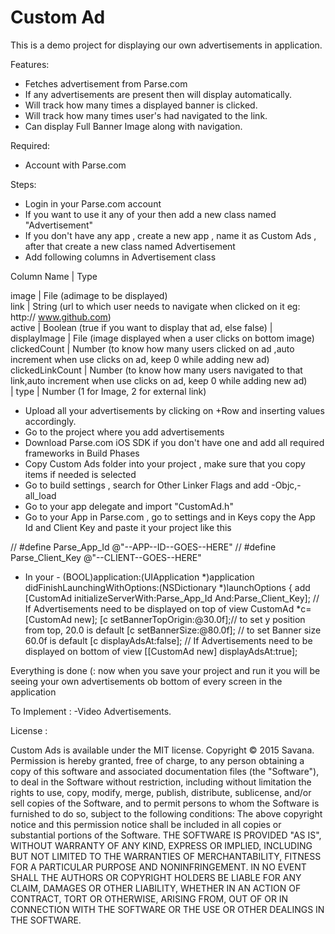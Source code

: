 Custom Ad
=========

This is a demo project for displaying our own advertisements in application.

Features:
- Fetches advertisement from Parse.com
- If any advertisements are present then will display automatically.
- Will track how many times a displayed banner is clicked.
- Will track how many times user's had navigated to the link.
- Can display Full Banner Image along with navigation.


Required:
- Account with Parse.com


Steps:
- Login in your Parse.com account
- If you want to use it any of your then add a new class named "Advertisement"
- If you don't have any app , create a new app , name it as Custom Ads , after that create a new class named Advertisement
- Add following columns in Advertisement class 


Column Name 	  |			Type																				


 image    		  |         File (adimage to be displayed)																								
link              |         String (url to which user needs to navigate when clicked on it eg: http://                  www.github.com)									
 active 		  |         Boolean (true if you want to display that ad, else false)																	|
displayImage	  |         File (image displayed when a user clicks on bottom image)															
clickedCount      |         Number (to know how many users clicked on ad ,auto increment when use clicks on ad, keep 0 while adding new ad)				
clickedLinkCount  |         Number (to know how many users navigated to that link,auto increment when use clicks on ad, keep 0 while adding new ad)		
|	type              |         Number  (1 for Image, 2 for external link)																					

- Upload all your advertisements by clicking on +Row and inserting values accordingly.
- Go to the project  where you add advertisements 
- Download Parse.com iOS SDK if you don't have one and add all required frameworks in Build Phases
- Copy Custom Ads folder into your project , make sure that you copy items if needed is selected
- Go to build settings , search for Other Linker Flags and add -Objc,-all_load
- Go to your app delegate and import "CustomAd.h" 
- Go to your App in Parse.com , go to settings and in Keys copy the App Id and Client Key and paste it your project like this

// #define Parse_App_Id @"--APP--ID--GOES--HERE"
// #define Parse_Client_Key @"--CLIENT--GOES--HERE"
- In your - (BOOL)application:(UIApplication *)application didFinishLaunchingWithOptions:(NSDictionary *)launchOptions {
add     [CustomAd initializeServerWith:Parse_App_Id And:Parse_Client_Key];
// If Advertisements need to be displayed on top of view
    CustomAd *c=[CustomAd new];
    [c setBannerTopOrigin:@30.0f];// to set y position from top, 20.0 is default
    [c setBannerSize:@80.0f];    // to set Banner size 60.0f is default
    [c displayAdsAt:false];
// If Advertisements need to be displayed on bottom of view
    [[CustomAd new] displayAdsAt:true];


Everything is done (: now when you save your project and run it you will be seeing your own advertisements ob bottom of every screen in the application 


To Implement :
-Video Advertisements.


License :

Custom Ads is available under the MIT license. Copyright © 2015 Savana. 
Permission is hereby granted, free of charge, to any person obtaining a copy of this software and associated documentation files (the "Software"), 
to deal in the Software without restriction, including without limitation the rights to use, copy, modify, merge, publish, distribute, sublicense, 
and/or sell copies of the Software, and to permit persons to whom the Software is furnished to do so, subject to the following conditions:
The above copyright notice and this permission notice shall be included in all copies or substantial portions of the Software.
THE SOFTWARE IS PROVIDED "AS IS", WITHOUT WARRANTY OF ANY KIND, EXPRESS OR IMPLIED, INCLUDING BUT NOT LIMITED TO THE WARRANTIES 
OF MERCHANTABILITY, FITNESS FOR A PARTICULAR PURPOSE AND NONINFRINGEMENT. IN NO EVENT SHALL THE AUTHORS OR COPYRIGHT HOLDERS BE LIABLE FOR ANY CLAIM, 
DAMAGES OR OTHER LIABILITY, WHETHER IN AN ACTION OF CONTRACT, TORT OR OTHERWISE, ARISING FROM, OUT OF OR IN CONNECTION WITH THE 
SOFTWARE OR THE USE OR OTHER DEALINGS IN THE SOFTWARE.




